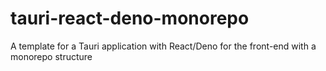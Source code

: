 # tauri-react-deno-monorepo
A template for a Tauri application with React/Deno for the front-end with a monorepo structure

